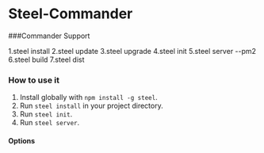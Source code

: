 # Steel-Commander
> 
###Commander Support

1.steel install
2.steel update
3.steel upgrade
4.steel init
5.steel server --pm2
6.steel build
7.steel dist


### How to use it

1. Install globally with `npm install -g steel`.
2. Run `steel install` in your project directory.
3. Run `steel init`.
4. Run `steel server`.

#### Options



